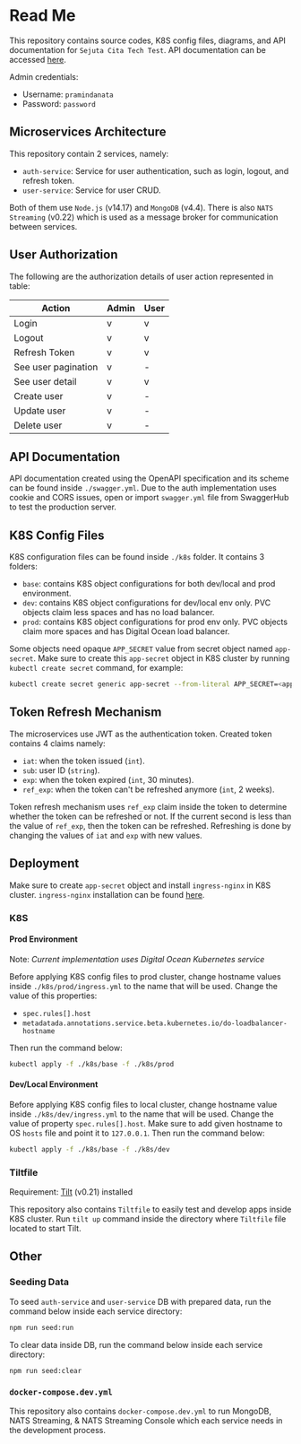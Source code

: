 # Read Me

This repository contains source codes, K8S config files, diagrams, and API documentation for `Sejuta Cita Tech Test`. API documentation can be accessed [here](https://app.swaggerhub.com/apis-docs/pramindanata/sc-tech-test/1.0.0).

Admin credentials:

- Username: `pramindanata`
- Password: `password`

## Microservices Architecture

This repository contain 2 services, namely:

- `auth-service`: Service for user authentication, such as login, logout, and refresh token.
- `user-service`: Service for user CRUD.

Both of them use `Node.js` (v14.17) and `MongoDB` (v4.4). There is also `NATS Streaming` (v0.22) which is used as a message broker for communication between services.

## User Authorization

The following are the authorization details of user action represented in table:

| Action              | Admin | User |
|---------------------|-------|------|
| Login               | v     | v    |
| Logout              | v     | v    |
| Refresh Token       | v     | v    |
| See user pagination | v     | -    |
| See user detail     | v     | v    |
| Create user         | v     | -    |
| Update user         | v     | -    |
| Delete user         | v     | -    |

## API Documentation

API documentation created using the OpenAPI specification and its scheme can be found inside `./swagger.yml`. Due to the auth implementation uses cookie and CORS issues, open or import `swagger.yml` file from SwaggerHub to test the production server.

## K8S Config Files

K8S configuration files can be found inside `./k8s` folder. It contains 3 folders:

- `base`: contains K8S object configurations for both dev/local and prod environment.
- `dev`: contains K8S object configurations for dev/local env only. PVC objects claim less spaces and has no load balancer.
- `prod`: contains K8S object configurations for prod env only. PVC objects claim more spaces and has Digital Ocean load balancer.

Some objects need opaque `APP_SECRET` value from secret object named `app-secret`. Make sure to create this `app-secret` object in K8S cluster by running `kubectl create secret` command, for example:

```sh
kubectl create secret generic app-secret --from-literal APP_SECRET=<app_secret_value>
```

## Token Refresh Mechanism

The microservices use JWT as the authentication token. Created token contains 4 claims namely:

- `iat`: when the token issued (`int`).
- `sub`: user ID (`string`).
- `exp`: when the token expired (`int`, 30 minutes).
- `ref_exp`: when the token can't be refreshed anymore (`int`, 2 weeks).

Token refresh mechanism uses `ref_exp` claim inside the token to determine whether the token can be refreshed or not. If the current second is less than the value of `ref_exp`, then the token can be refreshed. Refreshing is done by changing the values of `iat` and `exp` with new values.

## Deployment

Make sure to create `app-secret` object and install `ingress-nginx` in K8S cluster. `ingress-nginx` installation can be found [here](https://kubernetes.github.io/ingress-nginx/deploy).

### K8S

#### Prod Environment

Note: *Current implementation uses Digital Ocean Kubernetes service*

Before applying K8S config files to prod cluster, change hostname values inside `./k8s/prod/ingress.yml` to the name that will be used. Change the value of this properties:

- `spec.rules[].host`
- `metadatada.annotations.service.beta.kubernetes.io/do-loadbalancer-hostname`

Then run the command below:

```sh
kubectl apply -f ./k8s/base -f ./k8s/prod
```

#### Dev/Local Environment

Before applying K8S config files to local cluster, change hostname value inside `./k8s/dev/ingress.yml` to the name that will be used. Change the value of property `spec.rules[].host`. Make sure to add given hostname to OS `hosts` file and point it to `127.0.0.1`. Then run the command below:

```sh
kubectl apply -f ./k8s/base -f ./k8s/dev
```

### Tiltfile

Requirement: [Tilt](https://tilt.dev) (v0.21) installed

This repository also contains `Tiltfile` to easily test and develop apps inside K8S cluster. Run `tilt up` command inside the directory where `Tiltfile` file located to start Tilt.

## Other

### Seeding Data

To seed `auth-service` and `user-service` DB with prepared data, run the command below inside each service directory:

```sh
npm run seed:run
```

To clear data inside DB, run the command below inside each service directory:

```sh
npm run seed:clear
```

### `docker-compose.dev.yml`

This repository also contains `docker-compose.dev.yml` to run MongoDB, NATS Streaming, & NATS Streaming Console which each service needs in the development process.
